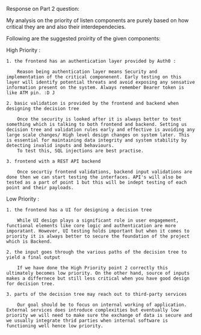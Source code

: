 Response on Part 2 question:

My analysis on the priority of listen components are purely based on how critical they are and also their interdependecies.

Following are the suggested proirity of the given components:

High Priority :

    1. the frontend has an authentication layer provided by Auth0 :

        Reason being authentication layer means Security and implementation of the critical componenent. Early testing on this layer will identify potential threats and avoid exposing any sensative information present on the system. Always remember Bearer token is like ATM pin. :D J

    2. basic validation is provided by the frontend and backend when designing the decision tree

        Once the security is looked after it is always better to test something which is talking to both frontend and backend. Setting us decision tree and validation rules early and effective is avoiding any large scale changes/ High level design changes on system later. This is essential for maintaining data integrity and system stability by detecting invalid inputs and behaviours. 
        To test this, SQL injections are best practise.

    3. frontend with a REST API backend

        Once securtiy frontend validations, backend input validations are done then we can start testing the interfaces. API's will also be tested as a part of point 1 but this will be indept testing of each point and their payloads.

Low Priority :

    1. the frontend has a UI for designing a decision tree

        While UI design plays a significant role in user engagement, functional elements like core logic and authentication are more imporatant. However, UI testing holds important but when it comes to priority it is always better to secure the foundation of the project which is Backend.

    2. the input goes through the various paths of the decision tree to yield a final output

        If we have done the High Priority point 2 correctly this ultimately becomes low priority. On the other hand, source of inputs makes a differnece but still less critical when you have good design for decision tree.

    3. parts of the decision tree may reach out to third-party services

        Our goal should be to focus on internal working of application. External services does introduce complexities but eventually low priority we will need to make sure the exchange of data is secure and we usually integrate thrid parties when internal software is functioning well hence low priority.
